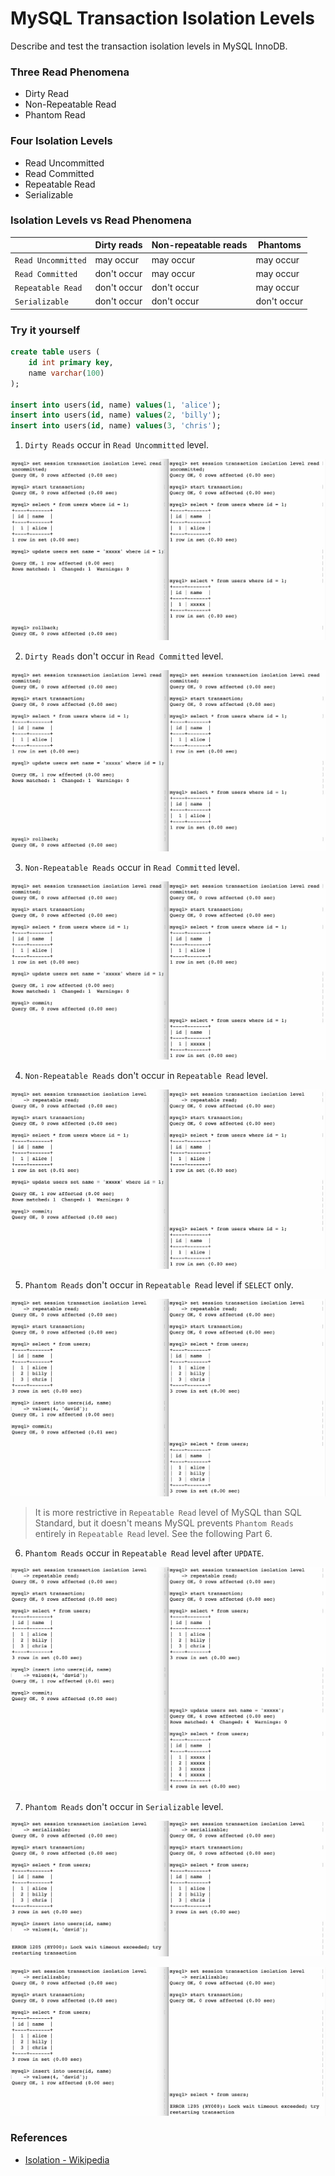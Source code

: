 # MySQL Transaction Isolation Levels

Describe and test the transaction isolation levels in MySQL InnoDB.

### Three Read Phenomena

- Dirty Read
- Non-Repeatable Read
- Phantom Read

### Four Isolation Levels

- Read Uncommitted
- Read Committed
- Repeatable Read
- Serializable

### Isolation Levels vs Read Phenomena

|                    | Dirty reads | Non-repeatable reads | Phantoms    |
| ------------------ | ----------- | -------------------- | ----------- |
| `Read Uncommitted` | may occur   | may occur            | may occur   |
| `Read Committed`   | don't occur | may occur            | may occur   |
| `Repeatable Read`  | don't occur | don't occur          | may occur   |
| `Serializable`     | don't occur | don't occur          | don't occur |

### Try it yourself

```sql
create table users (
    id int primary key,
    name varchar(100)
);

insert into users(id, name) values(1, 'alice');
insert into users(id, name) values(2, 'billy');
insert into users(id, name) values(3, 'chris');
```

1. `Dirty Reads` occur in `Read Uncommitted` level.

![Dirty-Reads-occur-in-Read-Uncommitted-level](1-Dirty-Reads-occur-in-Read-Uncommitted-level.jpg?raw=true)

2. `Dirty Reads` don't occur in `Read Committed` level.

![Dirty-Reads-dont-occur-in-Read-Committed-level](2-Dirty-Reads-dont-occur-in-Read-Committed-level.jpg?raw=true)

3. `Non-Repeatable Reads` occur in `Read Committed` level.

![Non-Repeatable-Reads-occur-in-Read-Committed-level](3-Non-Repeatable-Reads-occur-in-Read-Committed-level.jpg?raw=true)

4. `Non-Repeatable Reads` don't occur in `Repeatable Read` level.

![Non-Repeatable-Reads-dont-occur-in-Repeatable-Read-level](4-Non-Repeatable-Reads-dont-occur-in-Repeatable-Read-level.jpg?raw=true)

5. `Phantom Reads` don't occur in `Repeatable Read` level if `SELECT` only.

![Phantom-Reads-dont-occur-in-Repeatable-Read-level-if-SELECT-only](5-Phantom-Reads-dont-occur-in-Repeatable-Read-level-if-SELECT-only.jpg?raw=true)

> It is more restrictive in `Repeatable Read` level of MySQL than SQL Standard, but it doesn't means MySQL prevents `Phantom Reads` entirely in `Repeatable Read` level. See the following Part 6.

6. `Phantom Reads` occur in `Repeatable Read` level after `UPDATE`.

![Phantom-Reads-occur-in-Repeatable-Read-level-after-UPDATE](6-Phantom-Reads-occur-in-Repeatable-Read-level-after-UPDATE.jpg?raw=true)

7. `Phantom Reads` don't occur in `Serializable` level.

![Phantom-Reads-dont-occur-in-Serializable-level-1](7-Phantom-Reads-dont-occur-in-Serializable-level-1.jpg?raw=true)

![Phantom-Reads-dont-occur-in-Serializable-level-2](7-Phantom-Reads-dont-occur-in-Serializable-level-2.jpg?raw=true)


### References
- [Isolation - Wikipedia](https://en.wikipedia.org/wiki/Isolation_(database_systems))